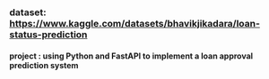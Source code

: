 ### dataset: https://www.kaggle.com/datasets/bhavikjikadara/loan-status-prediction

#### project : using Python and FastAPI to implement a loan approval prediction system
